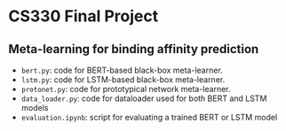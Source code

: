 # CS330 Final Project
## Meta-learning for binding affinity prediction

- `bert.py`: code for BERT-based black-box meta-learner.
- `lstm.py`: code for LSTM-based black-box meta-learner.
- `protonet.py`: code for prototypical network meta-learner.
- `data_loader.py`: code for dataloader used for both BERT and LSTM models
- `evaluation.ipynb`: script for evaluating a trained BERT or LSTM model
